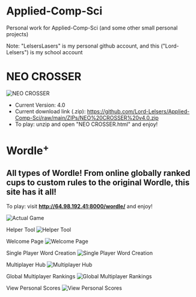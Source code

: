 # Applied-Comp-Sci

Personal work for Applied-Comp-Sci (and some other small personal projects)

Note: "LelsersLasers" is my personal github account, and this ("Lord-Lelsers") is my school account

# NEO CROSSER

![NEO CROSSER](https://github.com/Lord-Lelsers/Applied-Comp-Sci/raw/main/80sGame/NEO%20CROSSER/showcase.PNG)

- Current Version: 4.0
- Current download link (.zip): https://github.com/Lord-Lelsers/Applied-Comp-Sci/raw/main/ZIPs/NEO%20CROSSER%20v4.0.zip
- To play: unzip and open "NEO CROSSER.html" and enjoy!

# Wordle<sup>+</sup>
<h2>
    All types of Wordle! From online globally ranked cups to custom rules to the original Wordle, this site has it all!
</h2>

To play: visit <strong><http://64.98.192.41:8000/wordle/></strong> and enjoy!

![Actual Game](https://github.com/Lord-Lelsers/Applied-Comp-Sci/raw/main/Django/WordlePlus/showcase/game.PNG)

Helper Tool
![Helper Tool](https://github.com/Lord-Lelsers/Applied-Comp-Sci/raw/main/Django/WordlePlus/showcase/helper_tool.PNG)

Welcome Page
![Welcome Page](https://github.com/Lord-Lelsers/Applied-Comp-Sci/raw/main/Django/WordlePlus/showcase/welcome.PNG)

Single Player Word Creation
![Single Player Word Creation](https://github.com/Lord-Lelsers/Applied-Comp-Sci/raw/main/Django/WordlePlus/showcase/SP_launcher.PNG)

Multiplayer Hub
![Multiplayer Hub](https://github.com/Lord-Lelsers/Applied-Comp-Sci/raw/main/Django/WordlePlus/showcase/MP_hub.PNG)

Global Multiplayer Rankings
![Global Multiplayer Rankings](https://github.com/Lord-Lelsers/Applied-Comp-Sci/raw/main/Django/WordlePlus/showcase/MP_rankings.PNG)

View Personal Scores
![View Personal Scores](https://github.com/Lord-Lelsers/Applied-Comp-Sci/raw/main/Django/WordlePlus/showcase/personal_scores.PNG)

